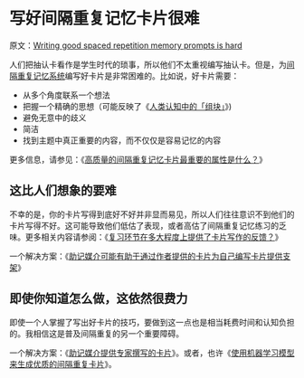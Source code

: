 # 写好间隔重复记忆卡片很难

原文：[Writing good spaced repetition memory prompts is hard](https://notes.andymatuschak.org/z3ntJ7w9C3uapYp1m3gy2EK6PN788guzEoUNN)

人们把抽认卡看作是学生时代的琐事，所以他们不太重视编写抽认卡。但是，为[间隔重复记忆系统](https://notes.andymatuschak.org/z4eXdSMJFv2qVGXSUEKH4vdcHBrLHcFY1ZGfC)编写好卡片是非常困难的。比如说，好卡片需要：

- 从多个角度联系一个想法
- 把握一个精确的思想（可能反映了《[人类认知中的「组块」](https://notes.andymatuschak.org/z75gWU7QuiB5L3x6zFGLGQk3fVkuVJ6eKuEwP)》)
- 避免无意中的歧义
- 简洁
- 找到主题中真正重要的内容，而不仅仅是容易记忆的内容

更多信息，请参见：《[高质量的间隔重复记忆卡片最重要的属性是什么？](https://notes.andymatuschak.org/z42J1vxsMjhkdbrqVfoqjiEesSzfaEqurBtoJ)》

## 这比人们想象的要难

不幸的是，你的卡片写得到底好不好并非显而易见，所以人们往往意识不到他们的卡片写得不好。这可能导致他们低估了表现，或者高估了间隔重复记忆练习的乏味。更多相关内容请参阅：《[复习环节在多大程度上提供了卡片写作的反馈？](https://notes.andymatuschak.org/z44Y2oioTS1nH8cN2RSVJHKgRpVvR9Fa77DHq)》

一个解决方案：《[助记媒介可能有助于通过作者提供的卡片为自己编写卡片提供支架](https://notes.andymatuschak.org/z4j3bcyJfBzGdpEoQje9gaVeECfsZFgMEhBNL)》

## 即使你知道怎么做，这依然很费力

即使一个人掌握了写出好卡片的技巧，要做到这一点也是相当耗费时间和认知负担的。我相信这是普及间隔重复的另一个重要障碍。

一个解决方案：《[助记媒介提供专家撰写的卡片](https://notes.andymatuschak.org/z8ASeF682pSQ3feo8LHpLzk3u3SNpVUgNxMAU)》。或者，也许《[使用机器学习模型来生成优质的间隔重复卡片](https://notes.andymatuschak.org/z2DY7qsP5iHsiA5hxUHheV8hu7Xe96vdGyYX)》。